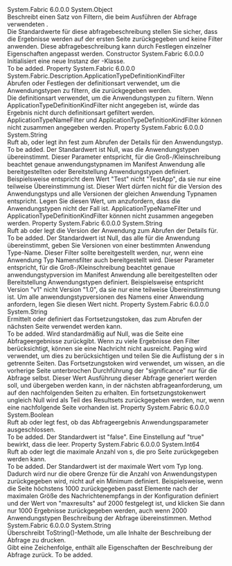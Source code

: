 <Type Name="PagedApplicationTypeQueryDescription" FullName="System.Fabric.Description.PagedApplicationTypeQueryDescription">
  <TypeSignature Language="C#" Value="public sealed class PagedApplicationTypeQueryDescription" />
  <TypeSignature Language="ILAsm" Value=".class public auto ansi sealed beforefieldinit PagedApplicationTypeQueryDescription extends System.Object" />
  <TypeSignature Language="DocId" Value="T:System.Fabric.Description.PagedApplicationTypeQueryDescription" />
  <TypeSignature Language="VB.NET" Value="Public NotInheritable Class PagedApplicationTypeQueryDescription" />
  <TypeSignature Language="F#" Value="type PagedApplicationTypeQueryDescription = class" />
  <AssemblyInfo>
    <AssemblyName>System.Fabric</AssemblyName>
    <AssemblyVersion>6.0.0.0</AssemblyVersion>
  </AssemblyInfo>
  <Base>
    <BaseTypeName>System.Object</BaseTypeName>
  </Base>
  <Interfaces />
  <Docs>
    <summary>
      <para>Beschreibt einen Satz von Filtern, die beim Ausführen der Abfrage verwendeten <see cref="M:System.Fabric.FabricClient.QueryClient.GetApplicationTypePagedListAsync" />.</para>
    </summary>
    <remarks>
      <para>Die Standardwerte für diese abfragebeschreibung stellen Sie sicher, dass die Ergebnisse werden auf der ersten Seite zurückgegeben und keine Filter anwenden.
            Diese abfragebeschreibung kann durch Festlegen einzelner Eigenschaften angepasst werden.</para>
    </remarks>
  </Docs>
  <Members>
    <Member MemberName=".ctor">
      <MemberSignature Language="C#" Value="public PagedApplicationTypeQueryDescription ();" />
      <MemberSignature Language="ILAsm" Value=".method public hidebysig specialname rtspecialname instance void .ctor() cil managed" />
      <MemberSignature Language="DocId" Value="M:System.Fabric.Description.PagedApplicationTypeQueryDescription.#ctor" />
      <MemberSignature Language="VB.NET" Value="Public Sub New ()" />
      <MemberType>Constructor</MemberType>
      <AssemblyInfo>
        <AssemblyName>System.Fabric</AssemblyName>
        <AssemblyVersion>6.0.0.0</AssemblyVersion>
      </AssemblyInfo>
      <Parameters />
      <Docs>
        <summary>
            Initialisiert eine neue Instanz der <see cref="T:System.Fabric.Description.PagedApplicationTypeQueryDescription" />-Klasse.
            </summary>
        <remarks>To be added.</remarks>
      </Docs>
    </Member>
    <Member MemberName="ApplicationTypeDefinitionKindFilter">
      <MemberSignature Language="C#" Value="public System.Fabric.Description.ApplicationTypeDefinitionKindFilter ApplicationTypeDefinitionKindFilter { get; set; }" />
      <MemberSignature Language="ILAsm" Value=".property instance valuetype System.Fabric.Description.ApplicationTypeDefinitionKindFilter ApplicationTypeDefinitionKindFilter" />
      <MemberSignature Language="DocId" Value="P:System.Fabric.Description.PagedApplicationTypeQueryDescription.ApplicationTypeDefinitionKindFilter" />
      <MemberSignature Language="VB.NET" Value="Public Property ApplicationTypeDefinitionKindFilter As ApplicationTypeDefinitionKindFilter" />
      <MemberSignature Language="F#" Value="member this.ApplicationTypeDefinitionKindFilter : System.Fabric.Description.ApplicationTypeDefinitionKindFilter with get, set" Usage="System.Fabric.Description.PagedApplicationTypeQueryDescription.ApplicationTypeDefinitionKindFilter" />
      <MemberType>Property</MemberType>
      <AssemblyInfo>
        <AssemblyName>System.Fabric</AssemblyName>
        <AssemblyVersion>6.0.0.0</AssemblyVersion>
      </AssemblyInfo>
      <ReturnValue>
        <ReturnType>System.Fabric.Description.ApplicationTypeDefinitionKindFilter</ReturnType>
      </ReturnValue>
      <Docs>
        <summary>
          <para>Abrufen oder Festlegen der definitionsart verwendet, um die Anwendungstypen zu filtern, die zurückgegeben werden.
            </para>
        </summary>
        <value>
          <para>Die definitionsart verwendet, um die Anwendungstypen zu filtern.</para>
        </value>
        <remarks>
          <para>Wenn ApplicationTypeDefinitionKindFilter nicht angegeben ist, würde das Ergebnis nicht durch definitionsart gefiltert werden.</para>
          <para>ApplicationTypeNameFilter und ApplicationTypeDefinitionKindFilter können nicht zusammen angegeben werden.</para>
        </remarks>
      </Docs>
    </Member>
    <Member MemberName="ApplicationTypeNameFilter">
      <MemberSignature Language="C#" Value="public string ApplicationTypeNameFilter { get; set; }" />
      <MemberSignature Language="ILAsm" Value=".property instance string ApplicationTypeNameFilter" />
      <MemberSignature Language="DocId" Value="P:System.Fabric.Description.PagedApplicationTypeQueryDescription.ApplicationTypeNameFilter" />
      <MemberSignature Language="VB.NET" Value="Public Property ApplicationTypeNameFilter As String" />
      <MemberSignature Language="F#" Value="member this.ApplicationTypeNameFilter : string with get, set" Usage="System.Fabric.Description.PagedApplicationTypeQueryDescription.ApplicationTypeNameFilter" />
      <MemberType>Property</MemberType>
      <AssemblyInfo>
        <AssemblyName>System.Fabric</AssemblyName>
        <AssemblyVersion>6.0.0.0</AssemblyVersion>
      </AssemblyInfo>
      <ReturnValue>
        <ReturnType>System.String</ReturnType>
      </ReturnValue>
      <Docs>
        <summary>
          <para>Ruft ab, oder legt ihn fest zum Abrufen der Details für den Anwendungstyp.</para>
        </summary>
        <value>To be added.</value>
        <remarks>
          <para>
            Der Standardwert ist Null, was die Anwendungstypen übereinstimmt.
            </para>
          <para>
            Dieser Parameter entspricht, für die Groß-/Kleinschreibung beachtet genaue anwendungstypnamen im Manifest Anwendung alle bereitgestellten oder Bereitstellung Anwendungstypen definiert. Beispielsweise entspricht dem Wert "Test" nicht "TestApp", da sie nur eine teilweise Übereinstimmung ist.
            Dieser Wert dürfen nicht für die Version des Anwendungstyps und alle Versionen der gleichen Anwendung Typnamen entspricht.
            Legen Sie diesen Wert, um anzufordern, dass die Anwendungstypen nicht der Fall ist.
            </para>
          <para>
            ApplicationTypeNameFilter und ApplicationTypeDefinitionKindFilter können nicht zusammen angegeben werden.
            </para>
        </remarks>
      </Docs>
    </Member>
    <Member MemberName="ApplicationTypeVersionFilter">
      <MemberSignature Language="C#" Value="public string ApplicationTypeVersionFilter { get; set; }" />
      <MemberSignature Language="ILAsm" Value=".property instance string ApplicationTypeVersionFilter" />
      <MemberSignature Language="DocId" Value="P:System.Fabric.Description.PagedApplicationTypeQueryDescription.ApplicationTypeVersionFilter" />
      <MemberSignature Language="VB.NET" Value="Public Property ApplicationTypeVersionFilter As String" />
      <MemberSignature Language="F#" Value="member this.ApplicationTypeVersionFilter : string with get, set" Usage="System.Fabric.Description.PagedApplicationTypeQueryDescription.ApplicationTypeVersionFilter" />
      <MemberType>Property</MemberType>
      <AssemblyInfo>
        <AssemblyName>System.Fabric</AssemblyName>
        <AssemblyVersion>6.0.0.0</AssemblyVersion>
      </AssemblyInfo>
      <ReturnValue>
        <ReturnType>System.String</ReturnType>
      </ReturnValue>
      <Docs>
        <summary>
          <para>
            Ruft ab oder legt die Version der Anwendung zum Abrufen der Details für.
            </para>
        </summary>
        <value>To be added.</value>
        <remarks>
          <para>
            Der Standardwert ist Null, das alle für die Anwendung übereinstimmt, geben Sie Versionen von einer bestimmten Anwendung Type-Name. Dieser Filter sollte bereitgestellt werden, nur, wenn eine Anwendung Typ Namensfilter auch bereitgestellt wird.
            </para>
          <para>
            Dieser Parameter entspricht, für die Groß-/Kleinschreibung beachtet genaue anwendungstypversion im Manifest Anwendung alle bereitgestellten oder Bereitstellung Anwendungstypen definiert.
            Beispielsweise entspricht Version "v1" nicht Version "1.0", da sie nur eine teilweise Übereinstimmung ist.
            Um alle anwendungstypversionen des Namens einer Anwendung anfordern, legen Sie diesen Wert nicht.
            </para>
        </remarks>
      </Docs>
    </Member>
    <Member MemberName="ContinuationToken">
      <MemberSignature Language="C#" Value="public string ContinuationToken { get; set; }" />
      <MemberSignature Language="ILAsm" Value=".property instance string ContinuationToken" />
      <MemberSignature Language="DocId" Value="P:System.Fabric.Description.PagedApplicationTypeQueryDescription.ContinuationToken" />
      <MemberSignature Language="VB.NET" Value="Public Property ContinuationToken As String" />
      <MemberSignature Language="F#" Value="member this.ContinuationToken : string with get, set" Usage="System.Fabric.Description.PagedApplicationTypeQueryDescription.ContinuationToken" />
      <MemberType>Property</MemberType>
      <AssemblyInfo>
        <AssemblyName>System.Fabric</AssemblyName>
        <AssemblyVersion>6.0.0.0</AssemblyVersion>
      </AssemblyInfo>
      <ReturnValue>
        <ReturnType>System.String</ReturnType>
      </ReturnValue>
      <Docs>
        <summary>
          <para>Ermittelt oder definiert das Fortsetzungstoken, das zum Abrufen der nächsten Seite verwendet werden kann.</para>
        </summary>
        <value>To be added.</value>
        <remarks>
          <para>
            Wird standardmäßig auf Null, was die Seite eine Abfrageergebnisse zurückgibt.
            </para>
          <para>
            Wenn zu viele Ergebnisse den Filter berücksichtigt, können sie eine Nachricht nicht ausreicht.
            Paging wird verwendet, um dies zu berücksichtigen und teilen Sie die Auflistung der <see cref="T:System.Fabric.Query.ApplicationType" />s in getrennte Seiten.
            Das Fortsetzungstoken wird verwendet, um wissen, an die vorherige Seite unterbrochen Durchführung der "significance" nur für die Abfrage selbst.
            Dieser Wert Ausführung dieser Abfrage generiert werden soll, und übergeben werden kann, in der nächsten abfrageanforderung, um auf den nachfolgenden Seiten zu erhalten.
            Ein fortsetzungstokenwert ungleich Null wird als Teil des Resultsets zurückgegeben werden, nur, wenn eine nachfolgende Seite vorhanden ist.
            </para>
        </remarks>
      </Docs>
    </Member>
    <Member MemberName="ExcludeApplicationParameters">
      <MemberSignature Language="C#" Value="public bool ExcludeApplicationParameters { get; set; }" />
      <MemberSignature Language="ILAsm" Value=".property instance bool ExcludeApplicationParameters" />
      <MemberSignature Language="DocId" Value="P:System.Fabric.Description.PagedApplicationTypeQueryDescription.ExcludeApplicationParameters" />
      <MemberSignature Language="VB.NET" Value="Public Property ExcludeApplicationParameters As Boolean" />
      <MemberSignature Language="F#" Value="member this.ExcludeApplicationParameters : bool with get, set" Usage="System.Fabric.Description.PagedApplicationTypeQueryDescription.ExcludeApplicationParameters" />
      <MemberType>Property</MemberType>
      <AssemblyInfo>
        <AssemblyName>System.Fabric</AssemblyName>
        <AssemblyVersion>6.0.0.0</AssemblyVersion>
      </AssemblyInfo>
      <ReturnValue>
        <ReturnType>System.Boolean</ReturnType>
      </ReturnValue>
      <Docs>
        <summary>
          <para>Ruft ab oder legt fest, ob das Abfrageergebnis Anwendungsparameter ausgeschlossen.</para>
        </summary>
        <value>To be added.</value>
        <remarks>
          <para>
            Der Standardwert ist "false".
            </para>
          <para>
            Eine Einstellung auf "true" bewirkt, dass die <see cref="P:System.Fabric.Query.ApplicationType.DefaultParameters" /> leer.
            </para>
        </remarks>
      </Docs>
    </Member>
    <Member MemberName="MaxResults">
      <MemberSignature Language="C#" Value="public long MaxResults { get; set; }" />
      <MemberSignature Language="ILAsm" Value=".property instance int64 MaxResults" />
      <MemberSignature Language="DocId" Value="P:System.Fabric.Description.PagedApplicationTypeQueryDescription.MaxResults" />
      <MemberSignature Language="VB.NET" Value="Public Property MaxResults As Long" />
      <MemberSignature Language="F#" Value="member this.MaxResults : int64 with get, set" Usage="System.Fabric.Description.PagedApplicationTypeQueryDescription.MaxResults" />
      <MemberType>Property</MemberType>
      <AssemblyInfo>
        <AssemblyName>System.Fabric</AssemblyName>
        <AssemblyVersion>6.0.0.0</AssemblyVersion>
      </AssemblyInfo>
      <ReturnValue>
        <ReturnType>System.Int64</ReturnType>
      </ReturnValue>
      <Docs>
        <summary>
            Ruft ab oder legt die maximale Anzahl von <see cref="T:System.Fabric.Query.ApplicationType" />s, die pro Seite zurückgegeben werden kann.
            </summary>
        <value>To be added.</value>
        <remarks>
          <para>
            Der Standardwert ist der maximale Wert vom Typ long.
            </para>
          <para>Dadurch wird nur die obere Grenze für die Anzahl von Anwendungstypen zurückgegeben wird, nicht auf ein Minimum definiert.
            Beispielsweise, wenn die Seite höchstens 1000 zurückgegeben passt Elemente nach der maximalen Größe des Nachrichtenempfangs in der Konfiguration definiert und der Wert von "maxresults" auf 2000 festgelegt ist, und klicken Sie dann nur 1000 Ergebnisse zurückgegeben werden, auch wenn 2000 Anwendungstypen Beschreibung der Abfrage übereinstimmen.
            </para>
        </remarks>
      </Docs>
    </Member>
    <Member MemberName="ToString">
      <MemberSignature Language="C#" Value="public override string ToString ();" />
      <MemberSignature Language="ILAsm" Value=".method public hidebysig virtual instance string ToString() cil managed" />
      <MemberSignature Language="DocId" Value="M:System.Fabric.Description.PagedApplicationTypeQueryDescription.ToString" />
      <MemberSignature Language="VB.NET" Value="Public Overrides Function ToString () As String" />
      <MemberSignature Language="F#" Value="override this.ToString : unit -&gt; string" Usage="pagedApplicationTypeQueryDescription.ToString " />
      <MemberType>Method</MemberType>
      <AssemblyInfo>
        <AssemblyName>System.Fabric</AssemblyName>
        <AssemblyVersion>6.0.0.0</AssemblyVersion>
      </AssemblyInfo>
      <ReturnValue>
        <ReturnType>System.String</ReturnType>
      </ReturnValue>
      <Parameters />
      <Docs>
        <summary>
            Überschreibt ToString()-Methode, um alle Inhalte der Beschreibung der Abfrage zu drucken.
            </summary>
        <returns>
            Gibt eine Zeichenfolge, enthält alle Eigenschaften der Beschreibung der Abfrage zurück.
            </returns>
        <remarks>To be added.</remarks>
      </Docs>
    </Member>
  </Members>
</Type>